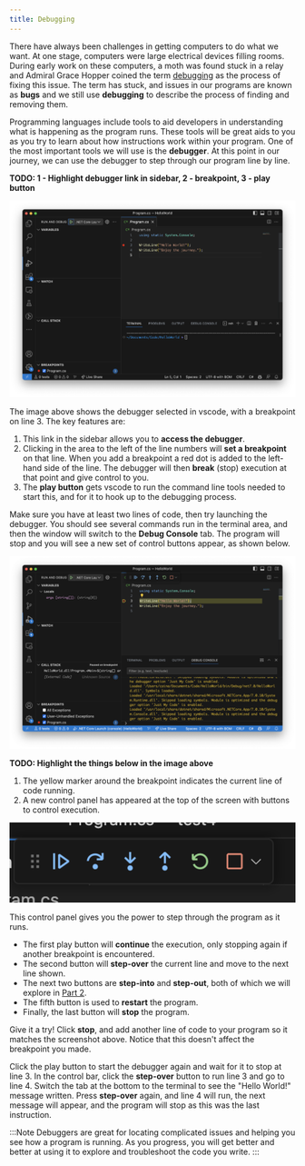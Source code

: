 ```yaml
---
title: Debugging
---
```


There have always been challenges in getting computers to do what we want. At one stage, computers were large electrical devices filling rooms. During early work on these computers, a moth was found stuck in a relay and Admiral Grace Hopper coined the term [debugging](https://en.wikipedia.org/wiki/Debugging) as the process of fixing this issue. The term has stuck, and issues in our programs are known as **bugs** and we still use **debugging** to describe the process of finding and removing them.

Programming languages include tools to aid developers in understanding what is happening as the program runs.
These tools will be great aids to you as you try to learn about how instructions work within your program.
One of the most important tools we will use is the **debugger**.
At this point in our journey, we can use the debugger to step through our program line by line.

**TODO: 1 - Highlight debugger link in sidebar, 2 - breakpoint, 3 - play button**

![A vscode window shown with a breakpoint added to line 3](./images/debugger.png)

The image above shows the debugger selected in vscode, with a breakpoint on line 3. The key features are:

1. This link in the sidebar allows you to **access the debugger**.
2. Clicking in the area to the left of the line numbers will **set a breakpoint** on that line. When you add a breakpoint a red dot is added to the left-hand side of the line. The debugger will then **break** (stop) execution at that point and give control to you.
3. The **play button** gets vscode to run the command line tools needed to start this, and for it to hook up to the debugging process.

Make sure you have at least two lines of code, then try launching the debugger. You should see several commands run in the terminal area, and then the window will switch to the **Debug Console** tab. The program will stop and you will see a new set of control buttons appear, as shown below.

![A vscode window with the debugger waiting on line 3. The control buttons appear at the top of the window.](./images/debugger-running.png)

**TODO: Highlight the things below in the image above**

1. The yellow marker around the breakpoint indicates the current line of code running.
2. A new control panel has appeared at the top of the screen with buttons to control execution.

![The control panel with buttons described below](./images/debugger-controls.png)

This control panel gives you the power to step through the program as it runs.

* The first play button will **continue** the execution, only stopping again if another breakpoint is encountered.
* The second button will **step-over** the current line and move to the next line shown.
* The next two buttons are **step-into** and **step-out**, both of which we will explore in [Part 2](../../../../part-2-organised-code/00-part-2-programs-as-organised-code/).
* The fifth button is used to **restart** the program.
* Finally, the last button will **stop** the program.

Give it a try!
Click **stop**, and add another line of code to your program so it matches the screenshot above.
Notice that this doesn't affect the breakpoint you made.

Click the play button to start the debugger again and wait for it to stop at line 3.
In the control bar, click the **step-over** button to run line 3 and go to line 4. Switch the tab at the bottom to the terminal to see the "Hello World!" message written. Press **step-over** again, and line 4 will run, the next message will appear, and the program will stop as this was the last instruction.

:::Note
Debuggers are great for locating complicated issues and helping you see how a program is running.
As you progress, you will get better and better at using it to explore and troubleshoot the code you write.
:::
